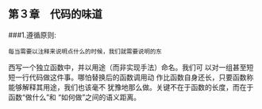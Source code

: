 ## 第３章　代码的味道
###1.遵循原则:
    
    每当需要以注释来说明点什么的时候，我们就需要说明的东
西写一个独立函数中，并以用途（而非实现手法）命名。我们可
以对一组甚至短短一行代码做这件事。哪怕替换后的函数调用动
作比函数自身还长，只要函数称能够解释其用途，我们也该毫不
犹豫地那么做。关键不在于函数的长度，而在于函数“做什么”和
“如何做”之间的语义距离。
